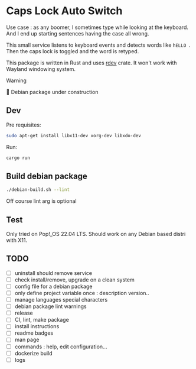 # Caps Lock Auto Switch

Use case : as any boomer, I sometimes type while looking at the keyboard. And I end up starting sentences having the case all wrong.

This small service listens to keyboard events and detects words like `hELLO `. Then the caps lock is toggled and the word is retyped.

This package is written in Rust and uses [rdev](https://docs.rs/rdev/latest/rdev/) crate. It won't work with Wayland windowing system.

> [!WARNING]  
> 🚧 Debian package under construction

## Dev

Pre requisites:

```bash
sudo apt-get install libx11-dev xorg-dev libxdo-dev
```

Run:

```bash
cargo run
```

## Build debian package

```bash
./debian-build.sh --lint 
```

Off course lint arg is optional

## Test

Only tried on Pop!_OS 22.04 LTS. Should work on any Debian based distri with X11.

## TODO

- [ ] uninstall should remove service
- [ ] check install/remove, upgrade on a clean system
- [ ] config file for a debian package
- [ ] only define project variable once : description version..
- [ ] manage languages special characters
- [ ] debian package lint warnings
- [ ] release
- [ ] CI, lint, make package
- [ ] install instructions
- [ ] readme badges
- [ ] man page
- [ ] commands : help, edit configuration...
- [ ] dockerize build
- [ ] logs
